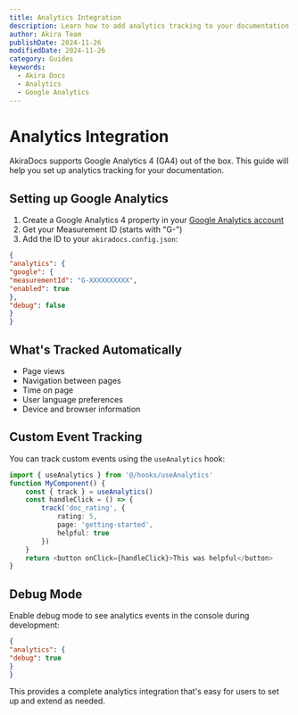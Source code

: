```yaml
---
title: Analytics Integration
description: Learn how to add analytics tracking to your documentation
author: Akira Team
publishDate: 2024-11-26
modifiedDate: 2024-11-26
category: Guides
keywords:
  - Akira Docs
  - Analytics
  - Google Analytics
---
```


# Analytics Integration

AkiraDocs supports Google Analytics 4 (GA4) out of the box. This guide will help you set up analytics tracking for your documentation.

## Setting up Google Analytics

1. Create a Google Analytics 4 property in your [Google Analytics account](https://analytics.google.com/)
2. Get your Measurement ID (starts with "G-")
3. Add the ID to your `akiradocs.config.json`: 
```json
{
"analytics": {
"google": {
"measurementId": "G-XXXXXXXXXX",
"enabled": true
},
"debug": false
}
}
```

## What's Tracked Automatically

- Page views
- Navigation between pages
- Time on page
- User language preferences
- Device and browser information

## Custom Event Tracking

You can track custom events using the `useAnalytics` hook:
```typescript
import { useAnalytics } from '@/hooks/useAnalytics'
function MyComponent() {
    const { track } = useAnalytics()
    const handleClick = () => {
        track('doc_rating', {
            rating: 5,
            page: 'getting-started',
            helpful: true
        })
    }
    return <button onClick={handleClick}>This was helpful</button>
}
```


## Debug Mode

Enable debug mode to see analytics events in the console during development:
```json
{
"analytics": {
"debug": true
}
}
```

This provides a complete analytics integration that's easy for users to set up and extend as needed.